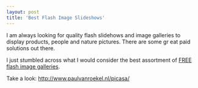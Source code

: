 ```yaml
---
layout: post
title: 'Best Flash Image Slideshows'
---
```

I am always looking for quality flash slidehows and image galleries to display products, people and nature pictures. There are some gr eat paid solutions out there.<p></p>
I just stumbled across what I would consider the best assortment of <a href="http://www.paulvanroekel.nl/picasa/">FREE flash image galleries</a>.<p></p>
Take a look: <a href="http://www.paulvanroekel.nl/picasa/">http://www.paulvanroekel.nl/picasa/</a>
